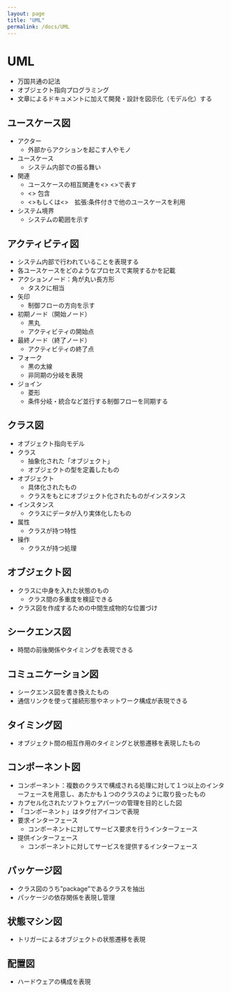 ```yaml
---
layout: page
title: "UML"
permalink: /docs/UML
---
```


# UML
- 万国共通の記法
- オブジェクト指向プログラミング
- 文章によるドキュメントに加えて開発・設計を図示化（モデル化）する

## ユースケース図
- アクター
    - 外部からアクションを起こす人やモノ
- ユースケース
    - システム内部での振る舞い
- 関連
    - ユースケースの相互関連を<<include>> <<expand>>で表す
    - <<include>> 包含
    - <<expand>>もしくは<<extend>>　拡張:条件付きで他のユースケースを利用
- システム境界
    - システムの範囲を示す

## アクティビティ図
- システム内部で行われていることを表現する
- 各ユースケースをどのようなプロセスで実現するかを記載
- アクションノード：角が丸い長方形
    - タスクに相当
- 矢印
    - 制御フローの方向を示す
- 初期ノード（開始ノード）
    - 黒丸
    - アクティビティの開始点
- 最終ノード（終了ノード）
    - アクティビティの終了点
- フォーク
    - 黒の太線
    - 非同期の分岐を表現
- ジョイン
    - 菱形
    - 条件分岐・統合など並行する制御フローを同期する

## クラス図
- オブジェクト指向モデル
- クラス
    - 抽象化された「オブジェクト」
    - オブジェクトの型を定義したもの
- オブジェクト
    - 具体化されたもの
    - クラスをもとにオブジェクト化されたものがインスタンス
- インスタンス
    - クラスにデータが入り実体化したもの
- 属性
    - クラスが持つ特性
- 操作
    - クラスが持つ処理

## オブジェクト図
- クラスに中身を入れた状態のもの
    - クラス間の多重度を検証できる
- クラス図を作成するための中間生成物的な位置づけ

## シークエンス図
- 時間の前後関係やタイミングを表現できる

## コミュニケーション図
- シークエンス図を書き換えたもの
- 通信リンクを使って接続形態やネットワーク構成が表現できる

## タイミング図
- オブジェクト間の相互作用のタイミングと状態遷移を表現したもの

## コンポーネント図
- コンポーネント：複数のクラスで構成される処理に対して１つ以上のインターフェースを用意し、あたかも１つのクラスのように取り扱ったもの
- カプセル化されたソフトウェアパーツの管理を目的とした図
- 「コンポーネント」はタグ付アイコンで表現
- 要求インターフェース
    - コンポーネントに対してサービス要求を行うインターフェース
- 提供インターフェース
    - コンポーネントに対してサービスを提供するインターフェース

## パッケージ図
- クラス図のうち”package”であるクラスを抽出
- パッケージの依存関係を表現し管理

## 状態マシン図
- トリガーによるオブジェクトの状態遷移を表現

## 配置図
- ハードウェアの構成を表現